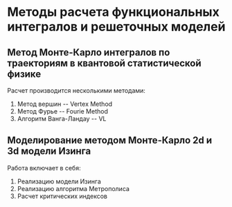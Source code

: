 # Методы расчета функциональных интегралов и решеточных моделей
## Метод Монте-Карло интегралов по траекториям в квантовой статистической физике
Расчет производится несколькими методами:
1. Метод вершин -- Vertex Method
2. Метод Фурье -- Fourie Method
3. Алгоритм Ванга-Ландау -- VL
## Моделирование методом Монте-Карло 2d и 3d модели Изинга
Работа включает в себя:
1. Реализацию модели Изинга
2. Реализацию алгоритма Метрополиса
3. Расчет критических индексов
